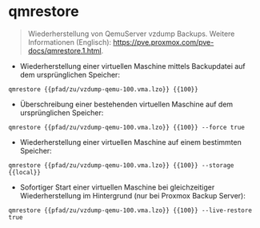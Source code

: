 # qmrestore

> Wiederherstellung von QemuServer vzdump Backups.
> Weitere Informationen (Englisch): <https://pve.proxmox.com/pve-docs/qmrestore.1.html>.

- Wiederherstellung einer virtuellen Maschine mittels Backupdatei auf dem ursprünglichen Speicher:

`qmrestore {{pfad/zu/vzdump-qemu-100.vma.lzo}} {{100}}`

- Überschreibung einer bestehenden virtuellen Maschine auf dem ursprünglichen Speicher:

`qmrestore {{pfad/zu/vzdump-qemu-100.vma.lzo}} {{100}} --force true`

- Wiederherstellung einer virtuellen Maschine auf einem bestimmten Speicher:

`qmrestore {{pfad/zu/vzdump-qemu-100.vma.lzo}} {{100}} --storage {{local}}`

- Sofortiger Start einer virtuellen Maschine bei gleichzeitiger Wiederherstellung im Hintergrund (nur bei Proxmox Backup Server):

`qmrestore {{pfad/zu/vzdump-qemu-100.vma.lzo}} {{100}} --live-restore true`
